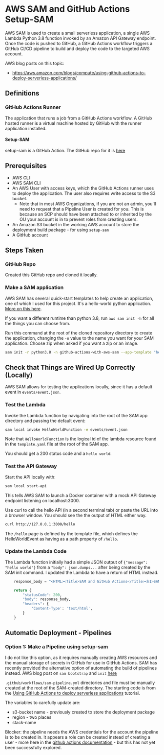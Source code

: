# AWS SAM and GitHub Actions Setup-SAM

AWS SAM is used to create a small serverless application, a single AWS Lambda Python 3.8 function invoked by an Amazon API Gateway endpoint. Once the code is pushed to GitHub, a GitHub Actions workflow triggers a GitHub CI/CD pipeline to build and deploy the code to the targeted AWS account.

AWS blog posts on this topic:

* https://aws.amazon.com/blogs/compute/using-github-actions-to-deploy-serverless-applications/

## Definitions

### GitHub Actions Runner

The application that runs a job from a GitHub Actions workflow. A GitHub hosted runner is a virtual machine hosted by GitHub with the runner application installed.

#### Setup-SAM

setup-sam is a GitHub Action. The GitHub repo for it is [here](https://github.com/aws-actions/setup-sam)

## Prerequisites

* AWS CLI
* AWS SAM CLI
* An AWS User with access keys, which the GitHub Actions runner uses to deploy the application. The user also requires write access to the S3 bucket.
    * Note that in most AWS Organizations, if you are not an admin, you'll need to request that a Pipeline User is created for you. This is because an SCP should have been attached to or inherited by the OU your account is in to prevent roles from creating users.
* An Amazon S3 bucket in the working AWS account to store the deployment build package - for using `setup-sam`
* A GitHub account

## Steps Taken

### GitHub Repo

Created this GitHub repo and cloned it locally.

### Make a SAM application

AWS SAM has several quick-start templates to help create an application, one of which I used for this project. It's a hello-world python application. [More on this here](https://docs.aws.amazon.com/serverlessrepo/latest/devguide/serverlessrepo-quick-start.html).

If you want a different runtime than python 3.8, run `aws sam init -h` for all the things you can choose from.

Run this command at the root of the cloned repository directory to create the application, changing the `-n` value to the name you want for your SAM application. Choose zip when asked if you want a zip or an image.

```bash
sam init -r python3.8 -n github-actions-with-aws-sam --app-template "hello-world"
```

## Check that Things are Wired Up Correctly (Locally)

AWS SAM allows for testing the applications locally, since it has a default event in `events/event.json`.

### Test the Lambda

Invoke the Lambda function by navigating into the root of the SAM app directory and passing the default event:

```bash
sam local invoke HelloWorldFunction -e events/event.json
```

Note that `HelloWorldFunction` is the logical id of the lambda resource found in the `template.yaml` file at the root of the SAM app.

You should get a 200 status code and a `hello world`.

### Test the API Gateway

Start the API locally with:

```bash
sam local start-api
```

This tells AWS SAM to launch a Docker container with a mock API Gateway endpoint listening on localhost:3000.

Use curl to call the hello API (in a second terminal tab) or paste the URL into a browser window. You should see the the output of HTML either way.

```bash
curl http://127.0.0.1:3000/hello
```

The `/hello` page is defined by the template file, which defines the HelloWorldEvent as having as a path property of `/hello`.

### Update the Lambda Code

The Lambda function initially had a simple JSON output of `{"message": "hello world"}` from a `"body": json.dumps...` after being created by the SAM init command. I updated the Lambda to have a return of HTML instead.

```python
    response_body = "<HTML><Title>SAM and GitHub Actions</Title><h1>SAM and GitHub Actions</h1><p>A tiny serverless app to explore pipeline concepts</p></HTML>"

    return {
        "statusCode": 200,
        "body": response_body,
        "headers": {
            'Content-Type': 'text/html',
        }
    }
```

## Automatic Deployment - Pipelines

### Option 1: Make a Pipeline using setup-sam

I do not like this option, as it requires manually creating AWS resources and the manual storage of secrets in GitHub for use in GitHub Actions. SAM has recently provided the alternative option of automating the build of pipelines instead. AWS blog post on `sam bootstrap` and `init` [here](https://aws.amazon.com/blogs/compute/introducing-aws-sam-pipelines-automatically-generate-deployment-pipelines-for-serverless-applications/)

`.github/workflows/sam-pipeline.yml` directories and file must be manually created at the root of the SAM-created directory. The starting code is from the [Using GitHub Actions to deploy serverless applications](https://aws.amazon.com/blogs/compute/using-github-actions-to-deploy-serverless-applications/) tutorial.

The variables to carefully update are:

* s3-bucket name - previously created to store the deployment package
* region - two places
* stack-name

Blocker: the pipeline needs the AWS credentials for the account the pipeline is to be created in. It appears a role can be created instead of creating a user - more here in the [github actions documentation](https://github.com/aws-actions/configure-aws-credentials) - but this has not yet been successfully explored.

